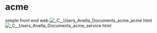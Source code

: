 # acme
simple front end web
![_C__Users_Anella_Documents_acme_acme html](https://user-images.githubusercontent.com/87223459/223650671-b903a08c-bb7c-4045-b30d-186a72eea2eb.png)
![_C__Users_Anella_Documents_acme_service html](https://user-images.githubusercontent.com/87223459/223650683-9cd1e38d-2e37-466a-8de6-f0cdbaabb8b6.png)
